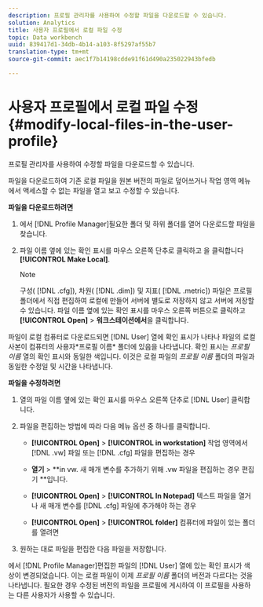 ```yaml
---
description: 프로필 관리자를 사용하여 수정할 파일을 다운로드할 수 있습니다.
solution: Analytics
title: 사용자 프로필에서 로컬 파일 수정
topic: Data workbench
uuid: 839417d1-34db-4b14-a103-8f5297af55b7
translation-type: tm+mt
source-git-commit: aec1f7b14198cdde91f61d490a235022943bfedb

---
```



# 사용자 프로필에서 로컬 파일 수정{#modify-local-files-in-the-user-profile}

프로필 관리자를 사용하여 수정할 파일을 다운로드할 수 있습니다.

파일을 다운로드하여 기존 로컬 파일을 원본 버전의 파일로 덮어쓰거나 작업 영역 메뉴에서 액세스할 수 없는 파일을 열고 보고 수정할 수 있습니다.

**파일을 다운로드하려면**

1. 에서 [!DNL Profile Manager]필요한 폴더 및 하위 폴더를 열어 다운로드할 파일을 찾습니다.
1. 파일 이름 옆에 있는 확인 표시를 마우스 오른쪽 단추로 클릭하고 을 클릭합니다 **[!UICONTROL Make Local]**.

   >[!NOTE]
   >
   >구성( [!DNL .cfg]), 차원( [!DNL .dim]) 및 지표( [!DNL .metric]) 파일은 프로필 폴더에서 직접 편집하여 로컬에 만들어 서버에 별도로 저장하지 않고 서버에 저장할 수 있습니다. 파일 이름 옆에 있는 확인 표시를 마우스 오른쪽 버튼으로 클릭하고 **[!UICONTROL Open]** > **워크스테이션에서**&#x200B;을 클릭합니다.

파일이 로컬 컴퓨터로 다운로드되면 [!DNL User] 열에 확인 표시가 나타나 파일의 로컬 사본이 컴퓨터의 사용자\*프로필 이름* 폴더에 있음을 나타냅니다. 확인 표시는 *프로필 이름* 열의 확인 표시와 동일한 색입니다. 이것은 로컬 파일의 *프로필 이름* 폴더의 파일과 동일한 수정일 및 시간을 나타냅니다.

**파일을 수정하려면**

1. 열의 파일 이름 옆에 있는 확인 표시를 마우스 오른쪽 단추로 [!DNL User] 클릭합니다.
1. 파일을 편집하는 방법에 따라 다음 메뉴 옵션 중 하나를 클릭합니다.

   * **[!UICONTROL Open]** > **[!UICONTROL in workstation]** 작업 영역에서 [!DNL .vw] 파일 또는 [!DNL .cfg] 파일을 편집하는 경우

   * **열기** > **in vw. 새 매개 변수를 추가하기 위해 .vw 파일을 편집하는 경우 편집기 **입니다.

   * **[!UICONTROL Open]** > **[!UICONTROL In Notepad]** 텍스트 파일을 열거나 새 매개 변수를 [!DNL .cfg] 파일에 추가해야 하는 경우

   * **[!UICONTROL Open]** > **[!UICONTROL folder]** 컴퓨터에 파일이 있는 폴더를 열려면

1. 원하는 대로 파일을 편집한 다음 파일을 저장합니다.

에서 [!DNL Profile Manager]편집한 파일의 [!DNL User] 열에 있는 확인 표시가 색상이 변경되었습니다. 이는 로컬 파일이 이제 *프로필 이름* 폴더의 버전과 다르다는 것을 나타냅니다. 필요한 경우 수정된 버전의 파일을 프로필에 게시하여 이 프로필을 사용하는 다른 사용자가 사용할 수 있습니다.

